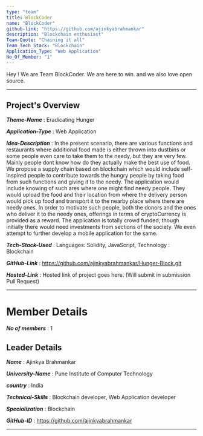 ```yaml
---
type: "team"                   
title: BlockCoder
name: "BlockCoder"
github-link: "https://github.com/ajinkyabrahmankar"
description: "Blockchain enthusiast"
Team-Quote: "Chaining it all"
Team_Tech_Stack: "Blockchain"
Application_Type: "Web Application"
No_Of_Member: "1"
---
```


Hey ! We are Team BlockCoder. We are here to win. and we also love open source.

---

## Project's Overview

_**Theme-Name**_ : Eradicating Hunger

_**Application-Type**_ :   Web Application

_**Idea-Description**_ :   In the present scenario, there are various functions and restaurants where additional food made is either thrown into dustbins or some people even care to take them to the needy, but they are very few. Mainly people dont know how do they actually make the best use of food. We propose a supply chain based on blockchain which would include self-inspired people to contribute towards the hungry people by taking food from such functions and giving it to the needy. The application would include knowing of such ares where one might find needy people. They would upload the food and their location from where the delivery person would pick up food and transport it to the nearby place where there are needy ones. In order to motivate such people, both the donors and the ones who deliver it to the needy ones, offerings in terms of cryptoCurrency is provided as a reward. The application is totally crowd funded, though initially there would need investments from sections of the society. We even attempt to further develop a mobile application for the same.

_**Tech-Stack-Used**_ :   Languages: Solidity, JavaScript, Technology : Blockchain

_**GitHub-Link**_ :   https://github.com/ajinkyabrahmankar/Hunger-Block.git

_**Hosted-Link**_ :    Hosted link of project goes here. (Will submit in submission Pull Request)

---

# Member Details

_**No of members**_ : 1


## Leader Details

_**Name**_ : Ajinkya Brahmankar

_**University-Name**_ : Pune Institute of Computer Technology

_**country**_ : India
 
_**Technical-Skills**_ : Blockchain developer, Web Application developer

_**Specialization**_ : Blockchain

_**GitHub-ID**_ :  https://github.com/ajinkyabrahmankar

---


